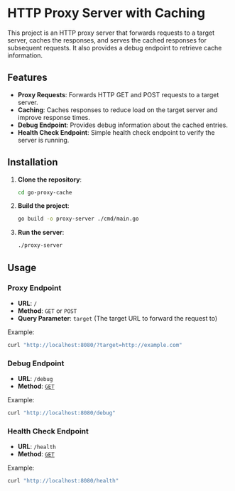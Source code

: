 # HTTP Proxy Server with Caching

This project is an HTTP proxy server that forwards requests to a target server, caches the responses, and serves the cached responses for subsequent requests. It also provides a debug endpoint to retrieve cache information.

## Features

- **Proxy Requests**: Forwards HTTP GET and POST requests to a target server.
- **Caching**: Caches responses to reduce load on the target server and improve response times.
- **Debug Endpoint**: Provides debug information about the cached entries.
- **Health Check Endpoint**: Simple health check endpoint to verify the server is running.

## Installation

1. **Clone the repository**:
    ```sh
    cd go-proxy-cache
    ```

2. **Build the project**:
    ```sh
    go build -o proxy-server ./cmd/main.go
    ```

3. **Run the server**:
    ```sh
    ./proxy-server
    ```

## Usage

### Proxy Endpoint

- **URL**: `/`
- **Method**: `GET` or `POST`
- **Query Parameter**: `target` (The target URL to forward the request to)

Example:

```sh
curl "http://localhost:8080/?target=http://example.com"
```

### Debug Endpoint

- **URL**: `/debug`
- **Method**: [`GET`]()

Example:
```sh
curl "http://localhost:8080/debug"
```

### Health Check Endpoint

- **URL**: `/health`
- **Method**: [`GET`]()

Example:
```sh
curl "http://localhost:8080/health"
```

